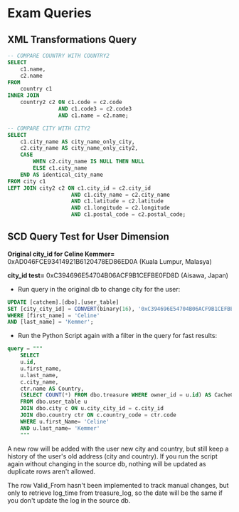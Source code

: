 # Exam Queries

## XML Transformations Query

```SQL
-- COMPARE COUNTRY WITH COUNTRY2
SELECT
    c1.name,
    c2.name
FROM
    country c1
INNER JOIN
    country2 c2 ON c1.code = c2.code
                AND c1.code3 = c2.code3
                AND c1.name = c2.name;

-- COMPARE CITY WITH CITY2
SELECT
    c1.city_name AS city_name_only_city,
    c2.city_name AS city_name_only_city2,
    CASE
        WHEN c2.city_name IS NULL THEN NULL
        ELSE c1.city_name
    END AS identical_city_name
FROM city c1
LEFT JOIN city2 c2 ON c1.city_id = c2.city_id
                    AND c1.city_name = c2.city_name
                    AND c1.latitude = c2.latitude
                    AND c1.longitude = c2.longitude
                    AND c1.postal_code = c2.postal_code;
```

## SCD Query Test for User Dimension

**Original city_id for Celine Kemmer=** 0xAD046FCE93414921B6120478ED86ED0A (Kuala Lumpur, Malasya)

**city_id test=** 0xC394696E54704B06ACF9B1CEFBE0FD8D   (Aisawa, Japan)

- Run query in the original db to change city for the user:
```SQL
UPDATE [catchem].[dbo].[user_table]
SET [city_city_id] = CONVERT(binary(16), '0xC394696E54704B06ACF9B1CEFBE0FD8D', 1)
WHERE [first_name] = 'Celine'
AND [last_name] = 'Kemmer';
```

- Run the Python Script again with a filter in the query for fast results: 
```SQL
query = """
    SELECT
    u.id, 
    u.first_name, 
    u.last_name, 
    c.city_name,
    ctr.name AS Country, 
    (SELECT COUNT(*) FROM dbo.treasure WHERE owner_id = u.id) AS CacheCount
    FROM dbo.user_table u
    JOIN dbo.city c ON u.city_city_id = c.city_id
    JOIN dbo.country ctr ON c.country_code = ctr.code
    WHERE u.first_Name= 'Celine'
    AND u.last_name= 'Kemmer'
    """
```

A new row will be added with the user new city and country, but still keep a history of the user's old address (city and country). If you run the script again without changing in the source db, nothing will be updated as duplicate rows aren't allowed. 

The row Valid_From hasn't been implemented to track manual changes, but only to retrieve log_time from treasure_log, so the date will be the same if you don't update the log in the source db.
